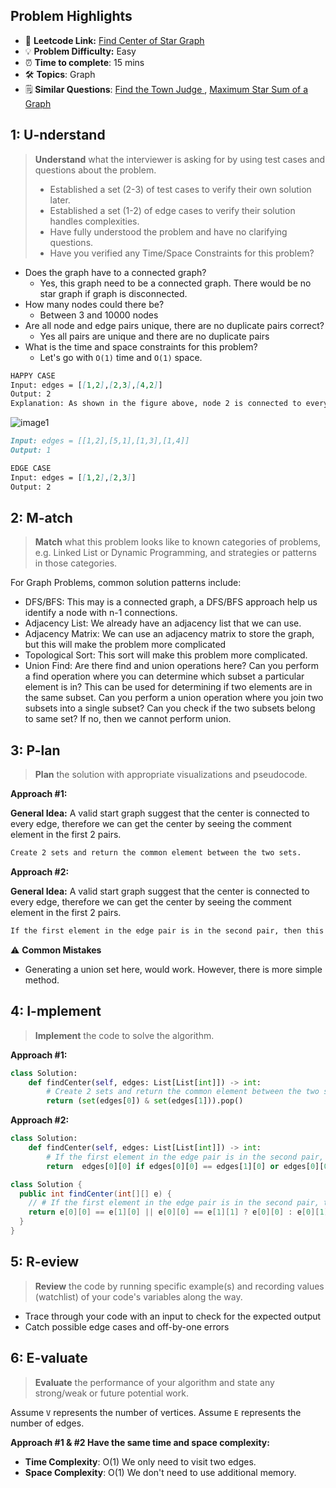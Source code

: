 ## Problem Highlights

* 🔗 **Leetcode Link:** [Find Center of Star Graph](https://leetcode.com/problems/find-center-of-star-graph/)
* 💡 **Problem Difficulty:** Easy
* ⏰ **Time to complete**: 15 mins
* 🛠️ **Topics**: Graph
* 🗒️ **Similar Questions**: [Find the Town Judge ](https://leetcode.com/problems/find-the-town-judge/), [Maximum Star Sum of a Graph](https://leetcode.com/problems/maximum-star-sum-of-a-graph/)
    
## 1: U-nderstand
 
> **Understand** what the interviewer is asking for by using test cases and questions about the problem.
> 
> - Established a set (2-3) of test cases to verify their own solution later.
> - Established a set (1-2) of edge cases to verify their solution handles complexities.
> - Have fully understood the problem and have no clarifying questions.
> - Have you verified any Time/Space Constraints for this problem?

- Does the graph have to a connected graph?
  - Yes, this graph need to be a connected graph. There would be no star graph if graph is disconnected.
- How many nodes could there be?
    - Between 3 and 10000 nodes
- Are all node and edge pairs unique, there are no duplicate pairs correct?
    - Yes all pairs are unique and there are no duplicate pairs
- What is the time and space constraints for this problem?
    - Let's go with `O(1)` time and `O(1)` space. 

```markdown
HAPPY CASE
Input: edges = [[1,2],[2,3],[4,2]]
Output: 2
Explanation: As shown in the figure above, node 2 is connected to every other node, so 2 is the center.
```

![image1](https://assets.leetcode.com/uploads/2021/02/24/star_graph.png)

```markdown
Input: edges = [[1,2],[5,1],[1,3],[1,4]]
Output: 1

EDGE CASE
Input: edges = [[1,2],[2,3]]
Output: 2
```   
    
## 2: M-atch

> **Match** what this problem looks like to known categories of problems, e.g. Linked List or Dynamic Programming, and strategies or patterns in those categories.

For Graph Problems, common solution patterns include:


- DFS/BFS: This may is a connected graph, a DFS/BFS approach help us identify a node with n-1 connections.
- Adjacency List: We already have an adjacency list that we can use.
- Adjacency Matrix: We can use an adjacency matrix to store the graph, but this will make the problem more complicated
- Topological Sort: This sort will make this problem more complicated.
- Union Find: Are there find and union operations here? Can you perform a find operation where you can determine which subset a particular element is in? This can be used for determining if two elements are in the same subset. Can you perform a union operation where you join two subsets into a single subset? Can you check if the two subsets belong to same set? If no, then we cannot perform union. 

## 3: P-lan

> **Plan** the solution with appropriate visualizations and pseudocode.

**Approach #1:**

**General Idea:** A valid start graph suggest that the center is connected to every edge, therefore we can get the center by seeing the comment element in the first 2 pairs. 

```markdown
Create 2 sets and return the common element between the two sets.
```

**Approach #2:**

**General Idea:** A valid start graph suggest that the center is connected to every edge, therefore we can get the center by seeing the comment element in the first 2 pairs. 

```markdown
If the first element in the edge pair is in the second pair, then this is the common element and therefore the center node. Else it is the second element. 
```

⚠️ **Common Mistakes**

* Generating a union set here, would work. However, there is more simple method. 
 
## 4: I-mplement

> **Implement** the code to solve the algorithm.

**Approach #1:**

```python
class Solution:
    def findCenter(self, edges: List[List[int]]) -> int:
        # Create 2 sets and return the common element between the two sets.
        return (set(edges[0]) & set(edges[1])).pop()
```

**Approach #2:**

```python
class Solution:
    def findCenter(self, edges: List[List[int]]) -> int:
        # If the first element in the edge pair is in the second pair, then this is the common element and therefore the center node. Else it is the second element. 
        return  edges[0][0] if edges[0][0] == edges[1][0] or edges[0][0] == edges[1][1] else edges[0][1] 
```
```java
class Solution {
  public int findCenter(int[][] e) {
    // # If the first element in the edge pair is in the second pair, then this is the common element and therefore the center node. Else it is the second element. 
    return e[0][0] == e[1][0] || e[0][0] == e[1][1] ? e[0][0] : e[0][1];
  }
}
```

## 5: R-eview

> **Review** the code by running specific example(s) and recording values (watchlist) of your code's variables along the way.

- Trace through your code with an input to check for the expected output
- Catch possible edge cases and off-by-one errors

## 6: E-valuate

> **Evaluate** the performance of your algorithm and state any strong/weak or future potential work.

Assume `V` represents the number of vertices.
Assume `E` represents the number of edges.

**Approach #1 & #2 Have the same time and space complexity:**

* **Time Complexity**: O(1) We only need to visit two edges.
* **Space Complexity**: O(1) We don't need to use additional memory.



